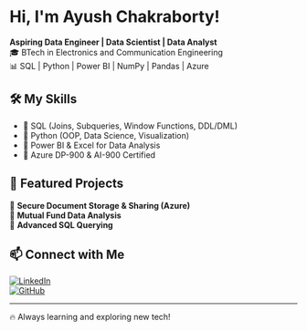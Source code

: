 # Hi, I'm Ayush Chakraborty!

**Aspiring Data Engineer | Data Scientist | Data Analyst**  
🎓 BTech in Electronics and Communication Engineering  
📊 SQL | Python | Power BI | NumPy | Pandas | Azure  

## 🛠️ My Skills
- 🔹 SQL (Joins, Subqueries, Window Functions, DDL/DML)
- 🔹 Python (OOP, Data Science, Visualization)
- 🔹 Power BI & Excel for Data Analysis
- 🔹 Azure DP-900 & AI-900 Certified  

## 📌 Featured Projects
🔹 **Secure Document Storage & Sharing (Azure)**  
🔹 **Mutual Fund Data Analysis**  
🔹 **Advanced SQL Querying**  

## 📫 Connect with Me  
[![LinkedIn](https://img.shields.io/badge/LinkedIn-Connect-blue)](https://linkedin.com/in/your-profile)  
[![GitHub](https://img.shields.io/badge/GitHub-Follow-black)](https://github.com/ayushchakraborty)  

---
🔥 Always learning and exploring new tech!  

